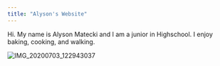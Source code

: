 ```yaml
---
title: "Alyson's Website"
---
```


Hi. My name is Alyson Matecki and I am a junior in Highschool. I enjoy baking, cooking, and walking. 

![IMG_20200703_122943037](https://user-images.githubusercontent.com/84041082/119523762-05a79e00-bd4b-11eb-9f5c-f9f28bbc4dcb.jpg)
